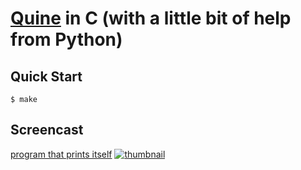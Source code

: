 # [Quine](https://en.wikipedia.org/wiki/Quine_(computing)) in C (with a little bit of help from Python)

## Quick Start

```console
$ make
```

## Screencast

[program that prints itself](https://www.youtube.com/watch?v=GhYjEgRZjR8)
[![thumbnail](http://i3.ytimg.com/vi/GhYjEgRZjR8/hqdefault.jpg)](https://www.youtube.com/watch?v=GhYjEgRZjR8)
